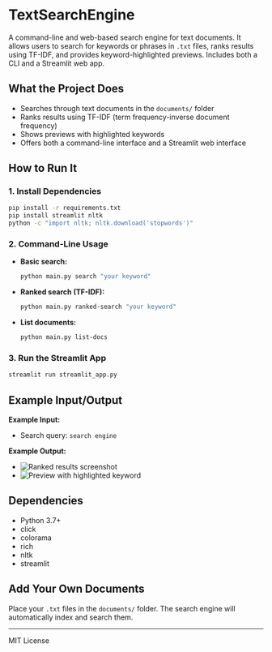 # TextSearchEngine

A command-line and web-based search engine for text documents. It allows users to search for keywords or phrases in `.txt` files, ranks results using TF-IDF, and provides keyword-highlighted previews. Includes both a CLI and a Streamlit web app.

## What the Project Does
- Searches through text documents in the `documents/` folder
- Ranks results using TF-IDF (term frequency-inverse document frequency)
- Shows previews with highlighted keywords
- Offers both a command-line interface and a Streamlit web interface

## How to Run It

### 1. Install Dependencies
```bash
pip install -r requirements.txt
pip install streamlit nltk
python -c "import nltk; nltk.download('stopwords')"
```

### 2. Command-Line Usage
- **Basic search:**
  ```bash
  python main.py search "your keyword"
  ```
- **Ranked search (TF-IDF):**
  ```bash
  python main.py ranked-search "your keyword"
  ```
- **List documents:**
  ```bash
  python main.py list-docs
  ```

### 3. Run the Streamlit App
```bash
streamlit run streamlit_app.py
```

## Example Input/Output

**Example Input:**
- Search query: `search engine`

**Example Output:**
- ![Ranked results screenshot](output1.png)
- ![Preview with highlighted keyword](output2.png)

## Dependencies
- Python 3.7+
- click
- colorama
- rich
- nltk
- streamlit

## Add Your Own Documents
Place your `.txt` files in the `documents/` folder. The search engine will automatically index and search them.

---
MIT License 